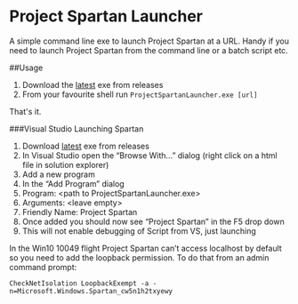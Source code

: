 # Project Spartan Launcher
A simple command line exe to launch Project Spartan at a URL. Handy if you need to launch Project Spartan from the command line or a batch script etc.

##Usage
1. Download the [latest](https://github.com/andysterland/ProjectSpartanLauncher/releases/download/v0.1/ProjectSpartanLauncher.exe) exe from releases 
2. From your favourite shell run `ProjectSpartanLauncher.exe [url]` 

That's it.

###Visual Studio Launching Spartan

1.	Download [latest](https://github.com/andysterland/ProjectSpartanLauncher/releases/download/v0.1/ProjectSpartanLauncher.exe) exe from releases 
2.	In Visual Studio open the “Browse With…” dialog (right click on a html file in solution explorer)
3.	Add a new program
4.	In the “Add Program” dialog
  1. Program: \<path to ProjectSpartanLauncher.exe\>
  2.	Arguments: \<leave empty\>
  3. Friendly Name: Project Spartan
5.	Once added you should now see “Project Spartan” in the F5 drop down 
  1. This will not enable debugging of Script from VS, just launching

In the Win10 10049 flight Project Spartan can’t access localhost by default so you need to add the loopback permission. To do that from an admin command prompt:

`CheckNetIsolation LoopbackExempt -a -n=Microsoft.Windows.Spartan_cw5n1h2txyewy`
